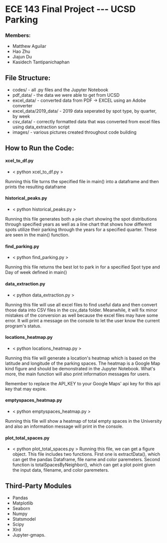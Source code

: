 # ECE 143 Final Project --- UCSD Parking

### Members: 
- Matthew Aguilar
- Hao Zhu
- Jiajun Du
- Kasidech Tantipanichaphan

## File Structure: 
- codes/ - all .py files and the Jupyter Notebook
- pdf_data/ - the data we were able to get from UCSD
- excel_data/ - converted data from PDF -> EXCEL using an Adobe converter
- excel_data/2019_data/ - 2019 data seperated by spot type, by quarter, by week
- csv_data/ - correctly formatted data that was converted from excel files using data_extraction script
- images/ - various pictures created throughout code building

## How to Run the Code: 
#### xcel_to_df.py
- < python xcel_to_df.py > 

Running this file turns the specified file in main() into a dataframe and then prints the resulting dataframe

#### historical_peaks.py
- < python historical_peaks.py >

Running this file generates both a pie chart showing the spot distributions through specified years as well as a line chart that shows how different spots utilize their parking through the years for a specified quarter. These are seen in the main() function.

#### find_parking.py
- < python find_parking.py >

Running this file returns the best lot to park in for a specified Spot type and Day of week defined in main()

#### data_extraction.py
- < python data_extraction.py >

Running this file will use all excel files to find useful data and then convert those data into CSV files in the csv_data folder. Meanwhile, it will fix minor mistakes of the conversion as well because the excel files may have some error. It will print a message on the console to let the user know the current program's status.

#### locations_heatmap.py
- < python locations_heatmap.py >

Running this file will generate a location's heatmap which is based on the latitude and longitude of the parking spaces. The heatmap is a Google Map kind figure and should be demonstrated in the Jupyter Notebook. What's more, the main function will also print information messages for users. 

Remember to replace the API_KEY to your Google Maps' api key for this api key that may expire.

#### emptyspaces_heatmap.py
- < python emptyspaces_heatmap.py >

Running this file will show a heatmap of total empty spaces in the University and also an information message will print in the console.

#### plot_total_spaces.py
- < python plot_total_spaces.py >
Running this file, we can get a figure object. This file includes two functions. First one is extractData(), which can get the pandas Dataframe, file name and color paremeters. Second function is totalSpacesByNeighbor(), which can get a plot point given the input data, filename, and color paremeters.

## Third-Party Modules
- Pandas
- Matplotlib
- Seaborn
- Numpy
- Statsmodel
- Scipy
- Xlrd
- Jupyter-gmaps.

